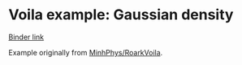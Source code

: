 
# Voila example: Gaussian density

[Binder link](https://mybinder.org/v2/gh/MinhPhys/Voila_Rendering_Sample/master?urlpath=voila%2Frender%2Findex.ipynb)

Example originally from [MinhPhys/RoarkVoila](https://github.com/MinhPhys/RoarkVoila).
